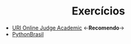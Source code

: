 <h1 align=center> Exercícios </h1>

* [URI Online Judge Academic](https://www.urionlinejudge.com.br/judge/en/login) <-**Recomendo**->
* [PythonBrasil](https://wiki.python.org.br/ListaDeExercicios)
